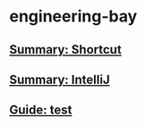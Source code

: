 # engineering-bay

## [Summary: Shortcut](summary-shortcut.md)

## [Summary: IntelliJ](summary-intellij.md)

## [Guide: test](guide-test.md)
